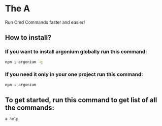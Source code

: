 # The A

Run Cmd Commands faster and easier!

## How to install?

### If you want to install argonium globally run this command:

```bash
npm i argonium -g
```

### If you need it only in your one project run this command:

```bash
npm i argonium
```

## To get started, run this command to get list of all the commands:

```bash
a help
```
